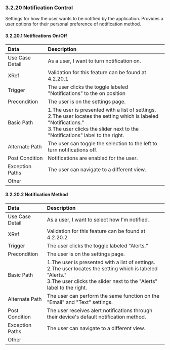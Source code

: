 ### 3.2.20 Notification Control

Settings for how the user wants to be notified by the application. Provides a user options for their personal preference of notification method.

#### 3.2.20.1 Notifications On/Off

| Data          | Description |
|:--------------| :--------------|
|Use Case Detail| As a user, I want to turn notification on. |
|XRef           | Validation for this feature can be found at 4.2.20.1|
|Trigger        | The user clicks the toggle labeled "Notifications" to the on position |
|Precondition   | The user is on the settings page. |
|Basic Path     | 1.The user is presented with a list of settings.<br>2.The user locates the setting which is labeled "Notifications."<br>3.The user clicks the slider next to the "Notifications" label to the right.|
|Alternate Path | The user can toggle the selection to the left to turn notifications off. |
|Post Condition | Notifications are enabled for the user. |
|Exception Paths| The user can navigate to a different view. |
|Other          | |

#### 3.2.20.2 Notification Method

| Data          | Description |
|:--------------| :--------------|
|Use Case Detail| As a user, I want to select how I'm notified.|
|XRef           | Validation for this feature can be found at 4.2.20.2|
|Trigger        | The user clicks the toggle labeled "Alerts." |
|Precondition   | The user is on the settings page. |
|Basic Path     | 1.The user is presented with a list of settings.<br>2.The user locates the setting which is labeled "Alerts."<br>3.The user clicks the slider next to the "Alerts" label to the right.|
|Alternate Path | The user can perform the same function on the "Email" and "Text" settings.|
|Post Condition | The user receives alert notifications through their device's default notification method.|
|Exception Paths| The user can navigate to a different view. |
|Other          | |

